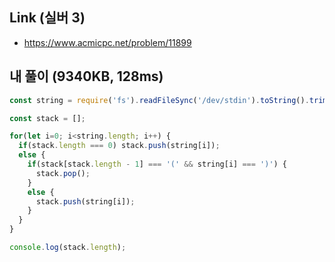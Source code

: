 ## Link (실버 3)  

- https://www.acmicpc.net/problem/11899


## 내 풀이 (9340KB, 128ms)    

```js
const string = require('fs').readFileSync('/dev/stdin').toString().trim().split('');

const stack = [];

for(let i=0; i<string.length; i++) {
  if(stack.length === 0) stack.push(string[i]);
  else {
    if(stack[stack.length - 1] === '(' && string[i] === ')') {
      stack.pop();
    }
    else {
      stack.push(string[i]);
    }
  }
}

console.log(stack.length);
```
